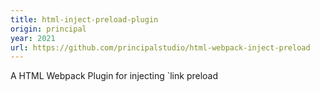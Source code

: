```yaml
---
title: html-inject-preload-plugin
origin: principal
year: 2021
url: https://github.com/principalstudio/html-webpack-inject-preload
---
```


A HTML Webpack Plugin for injecting `link preload

<!--more-->
